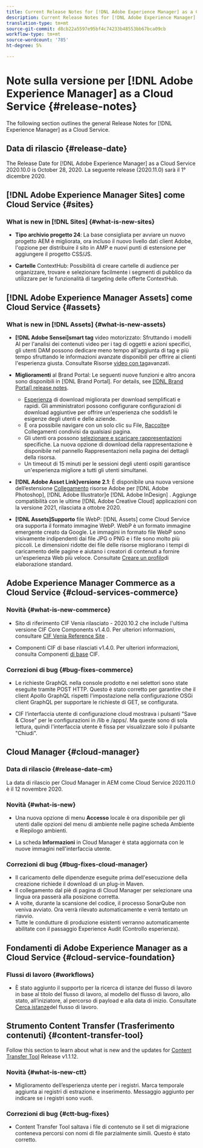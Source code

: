 ```yaml
---
title: Current Release Notes for [!DNL Adobe Experience Manager] as a Cloud Service.
description: Current Release Notes for [!DNL Adobe Experience Manager] as a Cloud Service.
translation-type: tm+mt
source-git-commit: d8cb22a5597e95bf4c74233b48553bb67bca09cb
workflow-type: tm+mt
source-wordcount: '785'
ht-degree: 5%

---
```



# Note sulla versione per [!DNL Adobe Experience Manager] as a Cloud Service {#release-notes}

The following section outlines the general Release Notes for [!DNL Experience Manager] as a Cloud Service.

## Data di rilascio {#release-date}

The Release Date for [!DNL Adobe Experience Manager] as a Cloud Service 2020.10.0 is October 28, 2020.
La seguente release (2020.11.0) sarà il 1° dicembre 2020.

## [!DNL Adobe Experience Manager Sites] come Cloud Service {#sites}

### What is new in [!DNL Sites] {#what-is-new-sites}

<!-- add when release done: * **Core Components 2.12.0**: With Core Components being on auto-update, benefit from the latest improvements contributed by the community. See list of changes since 2.11.1: Release Notes -->

* **Tipo archivio progetto 24**: La base consigliata per avviare un nuovo progetto AEM è migliorata, ora incluso il nuovo livello dati client  Adobe, l&#39;opzione per distribuire il sito in AMP e nuovi punti di estensione per aggiungere il progetto CSS/JS.

* **Cartelle** ContextHub: Possibilità di creare cartelle di audience per organizzare, trovare e selezionare facilmente i segmenti di pubblico da utilizzare per le funzionalità di targeting delle offerte ContextHub.

## [!DNL Adobe Experience Manager Assets] come Cloud Service {#assets}

### What is new in [!DNL Assets] {#what-is-new-assets}

* **[!DNL Adobe Sensei]smart tag** video motorizzato: Sfruttando i modelli AI per l&#39;analisi dei contenuti video per i tag di oggetti e azioni specifici, gli utenti DAM possono dedicare meno tempo all&#39;aggiunta di tag e più tempo sfruttando le informazioni avanzate disponibili per offrire ai clienti l&#39;esperienza giusta. Consultate Risorse [video con tag](/help/assets/smart-tags-video-assets.md)avanzati.

* **Miglioramenti** al Brand Portal: Le seguenti nuove funzioni e altro ancora sono disponibili in [!DNL Brand Portal]. For details, see [[!DNL Brand Portal] release notes](https://docs.adobe.com/content/help/en/experience-manager-brand-portal/using/introduction/brand-portal-release-notes.html).

   * [Esperienza](https://docs.adobe.com/content/help/en/experience-manager-brand-portal/using/download/brand-portal-download-assets.html) di download migliorata per download semplificati e rapidi. Gli amministratori possono configurare configurazioni di download aggiuntive per offrire un&#39;esperienza che soddisfi le esigenze degli utenti e delle aziende.
   * È ora possibile navigare con un solo clic su File, [Raccolte](https://docs.adobe.com/content/help/en/experience-manager-brand-portal/using/share/brand-portal-share-collection.html)e Collegamenti condivisi da qualsiasi pagina.
   * Gli utenti ora possono [selezionare e scaricare rappresentazioni](https://docs.adobe.com/content/help/en/experience-manager-brand-portal/using/download/brand-portal-download-assets.html#download-assets-from-asset-details-page) specifiche. La nuova opzione di download della rappresentazione è disponibile nel pannello Rappresentazioni nella pagina dei dettagli della risorsa.
   * Un timeout di 15 minuti per le sessioni degli utenti ospiti garantisce un&#39;esperienza migliore a tutti gli utenti simultanei.

* **[!DNL Adobe Asset Link]versione 2.1**: È disponibile una nuova versione dell’estensione [Collegamento](https://helpx.adobe.com/enterprise/admin-guide.html/enterprise/using/manage-assets-using-adobe-asset-link.ug.html) risorse Adobe per [!DNL Adobe Photoshop], [!DNL Adobe Illustrator]e [!DNL Adobe InDesign] . Aggiunge compatibilità con le ultime [!DNL Adobe Creative Cloud] applicazioni con la versione 2021, rilasciata a ottobre 2020.

* **[!DNL Assets]Supporto** file WebP: [!DNL Assets] come Cloud Service ora supporta il formato immagine WebP. WebP è un formato immagine emergente creato da Google. Le immagini in formato file WebP sono visivamente indipendenti dai file JPG o PNG e i file sono molto più piccoli. Le dimensioni ridotte dei file delle risorse migliorano i tempi di caricamento delle pagine e aiutano i creatori di contenuti a fornire un&#39;esperienza Web più veloce. Consultate [Creare un profilo](/help/assets/asset-microservices-configure-and-use.md#create-standard-profile)di elaborazione standard.

## Adobe Experience Manager Commerce as a Cloud Service {#cloud-services-commerce}

### Novità {#what-is-new-commerce}

* Sito di riferimento CIF Venia rilasciato - 2020.10.2 che include l&#39;ultima versione CIF Core Components v1.4.0. Per ulteriori informazioni, consultare [CIF Venia Reference Site](https://github.com/adobe/aem-cif-guides-venia/releases/tag/venia-2020.10.2) .

* Componenti CIF di base rilasciati v1.4.0. Per ulteriori informazioni, consulta Componenti [di base](https://github.com/adobe/aem-core-cif-components/releases/tag/core-cif-components-reactor-1.4.0) CIF.

### Correzioni di bug {#bug-fixes-commerce}

* Le richieste GraphQL nella console prodotto e nei selettori sono state eseguite tramite POST HTTP. Questo è stato corretto per garantire che il client Apollo GraphQL rispetti l&#39;impostazione nella configurazione OSGi client GraphQL per supportare le richieste di GET, se configurata.

* CIF l’interfaccia utente di configurazione cloud mostrava i pulsanti &quot;Save &amp; Close&quot; per le configurazioni in /lib e /apps/. Ma queste sono di sola lettura, quindi l&#39;interfaccia utente è fissa per visualizzare solo il pulsante &quot;Chiudi&quot;.


## Cloud Manager {#cloud-manager}

### Data di rilascio {#release-date-cm}

La data di rilascio per Cloud Manager in AEM come Cloud Service 2020.11.0 è il 12 novembre 2020.

### Novità {#what-is-new}

* Una nuova opzione di menu **Accesso** locale è ora disponibile per gli utenti dalle opzioni del menu di ambiente nelle pagine scheda Ambiente e Riepilogo ambienti.

* La scheda **Informazioni** in Cloud Manager è stata aggiornata con le nuove immagini nell&#39;interfaccia utente.

### Correzioni di bug {#bug-fixes-cloud-manager}

* Il caricamento delle dipendenze eseguite prima dell&#39;esecuzione della creazione richiede il download di un plug-in Maven.
* Il collegamento dal piè di pagina di Cloud Manager per selezionare una lingua ora passerà alla posizione corretta.
* A volte, durante la scansione del codice, il processo SonarQube non veniva avviato. Ora verrà rilevato automaticamente e verrà tentato un riavvio.
* Tutte le condutture di produzione esistenti verranno automaticamente abilitate con il passaggio Experience Audit (Controllo esperienza).

## Fondamenti di Adobe Experience Manager as a Cloud Service {#cloud-service-foundation}

### Flussi di lavoro {#workflows}

* È stato aggiunto il supporto per la ricerca di istanze del flusso di lavoro in base al titolo del flusso di lavoro, al modello del flusso di lavoro, allo stato, all’iniziatore, al percorso di payload e alla data di inizio. Consultate [Cerca istanze](https://docs.adobe.com/content/help/en/experience-manager-cloud-service/sites/administering/workflows-administering.html)del flusso di lavoro.

## Strumento Content Transfer (Trasferimento contenuti) {#content-transfer-tool}

Follow this section to learn about what is new and the updates for [Content Transfer Tool](https://docs.adobe.com/content/help/en/experience-manager-cloud-service/moving/cloud-migration/content-transfer-tool/overview-content-transfer-tool.html) Release v1.1.12.

### Novità {#what-is-new-ctt}

* Miglioramento dell’esperienza utente per i registri. Marca temporale aggiunta ai registri di estrazione e inserimento. Messaggio aggiunto per indicare se i registri sono vuoti.

### Correzioni di bug {#ctt-bug-fixes}

* Content Transfer Tool saltava i file di contenuto se il set di migrazione conteneva percorsi con nomi di file parzialmente simili. Questo è stato corretto.
